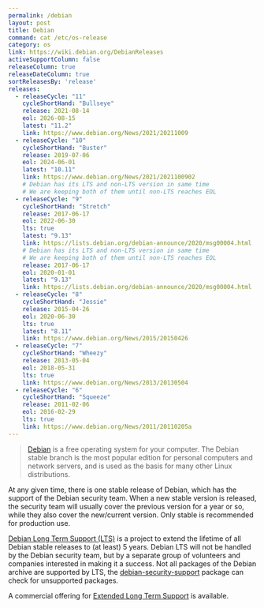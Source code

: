 ```yaml
---
permalink: /debian
layout: post
title: Debian
command: cat /etc/os-release
category: os
link: https://wiki.debian.org/DebianReleases
activeSupportColumn: false
releaseColumn: true
releaseDateColumn: true
sortReleasesBy: 'release'
releases:
  - releaseCycle: "11"
    cycleShortHand: "Bullseye"
    release: 2021-08-14
    eol: 2026-08-15
    latest: "11.2"
    link: https://www.debian.org/News/2021/20211009
  - releaseCycle: "10"
    cycleShortHand: "Buster"
    release: 2019-07-06
    eol: 2024-06-01
    latest: "10.11"
    link: https://www.debian.org/News/2021/2021100902
    # Debian has its LTS and non-LTS version in same time
    # We are keeping both of them until non-LTS reaches EOL
  - releaseCycle: "9"
    cycleShortHand: "Stretch"
    release: 2017-06-17
    eol: 2022-06-30
    lts: true
    latest: "9.13"
    link: https://lists.debian.org/debian-announce/2020/msg00004.html
    # Debian has its LTS and non-LTS version in same time
    # We are keeping both of them until non-LTS reaches EOL
    release: 2017-06-17
    eol: 2020-01-01
    latest: "9.13"
    link: https://lists.debian.org/debian-announce/2020/msg00004.html
  - releaseCycle: "8"
    cycleShortHand: "Jessie"
    release: 2015-04-26
    eol: 2020-06-30
    lts: true
    latest: "8.11"
    link: https://www.debian.org/News/2015/20150426
  - releaseCycle: "7"
    cycleShortHand: "Wheezy"
    release: 2013-05-04
    eol: 2018-05-31
    lts: true
    link: https://www.debian.org/News/2013/20130504
  - releaseCycle: "6"
    cycleShortHand: "Squeeze"
    release: 2011-02-06
    eol: 2016-02-29
    lts: true
    link: https://www.debian.org/News/2011/20110205a
---
```

> [Debian](https://www.debian.org/) is a free operating system for your computer. The Debian stable branch is the most popular edition for personal computers and network servers, and is used as the basis for many other Linux distributions.

At any given time, there is one stable release of Debian, which has the support of the Debian security team. When a new stable version is released, the security team will usually cover the previous version for a year or so, while they also cover the new/current version. Only stable is recommended for production use.

[Debian Long Term Support (LTS)](https://wiki.debian.org/LTS) is a project to extend the lifetime of all Debian stable releases to (at least) 5 years. Debian LTS will not be handled by the Debian security team, but by a separate group of volunteers and companies interested in making it a success. Not all packages of the Debian archive are supported by LTS, the [debian-security-support](https://wiki.debian.org/LTS/Using#Check_for_unsupported_packages) package can check for unsupported packages.

A commercial offering for [Extended Long Term Support](https://wiki.debian.org/LTS/Extended) is available.
